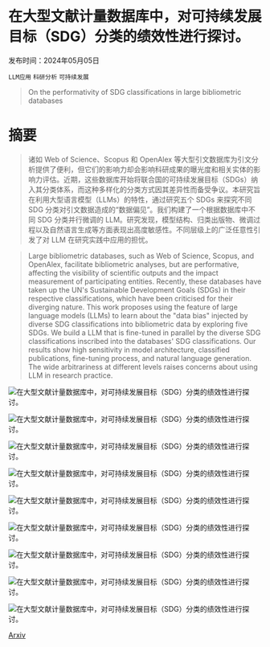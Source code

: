 # 在大型文献计量数据库中，对可持续发展目标（SDG）分类的绩效性进行探讨。

发布时间：2024年05月05日

`LLM应用` `科研分析` `可持续发展`

> On the performativity of SDG classifications in large bibliometric databases

# 摘要

> 诸如 Web of Science、Scopus 和 OpenAlex 等大型引文数据库为引文分析提供了便利，但它们的影响力却会影响科研成果的曝光度和相关实体的影响力评估。近期，这些数据库开始将联合国的可持续发展目标（SDGs）纳入其分类体系，而这种多样化的分类方式因其差异性而备受争议。本研究旨在利用大型语言模型（LLMs）的特性，通过研究五个 SDGs 来探究不同 SDG 分类对引文数据造成的“数据偏见”。我们构建了一个根据数据库中不同 SDG 分类并行微调的 LLM。研究发现，模型结构、归类出版物、微调过程以及自然语言生成等方面表现出高度敏感性。不同层级上的广泛任意性引发了对 LLM 在研究实践中应用的担忧。

> Large bibliometric databases, such as Web of Science, Scopus, and OpenAlex, facilitate bibliometric analyses, but are performative, affecting the visibility of scientific outputs and the impact measurement of participating entities. Recently, these databases have taken up the UN's Sustainable Development Goals (SDGs) in their respective classifications, which have been criticised for their diverging nature. This work proposes using the feature of large language models (LLMs) to learn about the "data bias" injected by diverse SDG classifications into bibliometric data by exploring five SDGs. We build a LLM that is fine-tuned in parallel by the diverse SDG classifications inscribed into the databases' SDG classifications. Our results show high sensitivity in model architecture, classified publications, fine-tuning process, and natural language generation. The wide arbitrariness at different levels raises concerns about using LLM in research practice.

![在大型文献计量数据库中，对可持续发展目标（SDG）分类的绩效性进行探讨。](../../..//opt/data/Projects/HuggingArxiv/paper_images/2405.03007/jointly.png)

![在大型文献计量数据库中，对可持续发展目标（SDG）分类的绩效性进行探讨。](../../..//opt/data/Projects/HuggingArxiv/paper_images/2405.03007/venn_diagram_sdg04.png)

![在大型文献计量数据库中，对可持续发展目标（SDG）分类的绩效性进行探讨。](../../..//opt/data/Projects/HuggingArxiv/paper_images/2405.03007/venn_diagram_sdg05.png)

![在大型文献计量数据库中，对可持续发展目标（SDG）分类的绩效性进行探讨。](../../..//opt/data/Projects/HuggingArxiv/paper_images/2405.03007/venn_diagram_sdg08.png)

![在大型文献计量数据库中，对可持续发展目标（SDG）分类的绩效性进行探讨。](../../..//opt/data/Projects/HuggingArxiv/paper_images/2405.03007/venn_diagram_sdg09.png)

![在大型文献计量数据库中，对可持续发展目标（SDG）分类的绩效性进行探讨。](../../..//opt/data/Projects/HuggingArxiv/paper_images/2405.03007/venn_diagram_sdg10.png)

![在大型文献计量数据库中，对可持续发展目标（SDG）分类的绩效性进行探讨。](../../..//opt/data/Projects/HuggingArxiv/paper_images/2405.03007/researchdesigncomplete.png)

![在大型文献计量数据库中，对可持续发展目标（SDG）分类的绩效性进行探讨。](../../..//opt/data/Projects/HuggingArxiv/paper_images/2405.03007/bar_charts_500_TRICOLOR_NO_BOLD.png)

![在大型文献计量数据库中，对可持续发展目标（SDG）分类的绩效性进行探讨。](../../..//opt/data/Projects/HuggingArxiv/paper_images/2405.03007/bar_charts_500_FIXED.png)

[Arxiv](https://arxiv.org/abs/2405.03007)